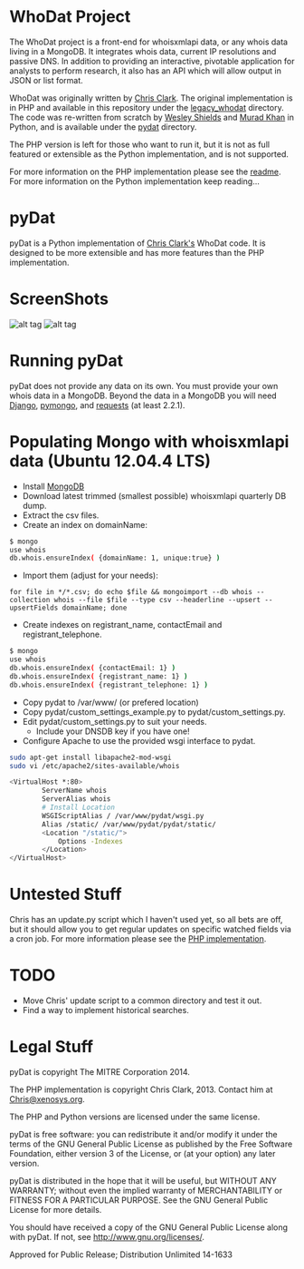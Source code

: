 WhoDat Project
==============

The WhoDat project is a front-end for whoisxmlapi data, or any whois data
living in a MongoDB. It integrates whois data, current IP resolutions and
passive DNS. In addition to providing an interactive, pivotable application
for analysts to perform research, it also has an API which will allow output
in JSON or list format.

WhoDat was originally written by [Chris Clark](https://github.com/Xen0ph0n).
The original implementation is in PHP and available in this repository under
the [legacy_whodat](../master/legacy_whodat) directory. The code was re-written
from scratch by [Wesley Shields](https://github.com/wxsBSD) and
[Murad Khan](https://github.com/mraoul) in Python, and is available under the
[pydat](../master/pydat) directory.

The PHP version is left for those who want to run it, but it is not as full
featured or extensible as the Python implementation, and is not supported.

For more information on the PHP implementation please see the [readme](../master/legacy_whodat/README.md). For more information on the Python implementation
keep reading...

pyDat
=====

pyDat is a Python implementation of [Chris Clark's](https://github.com/Xen0ph0n)
WhoDat code. It is designed to be more extensible and has more features than
the PHP implementation.

ScreenShots
===========

![alt tag](http://imgur.com/DmzZIgH.png)
![alt tag](http://i.imgur.com/6vPVU6a.png)

Running pyDat
=============

pyDat does not provide any data on its own. You must provide your own whois
data in a MongoDB. Beyond the data in a MongoDB you will need
[Django](https://djangoproject.com), [pymongo](https://pypi.python.org/pypi/pymongo/),
and [requests](https://pypi.python.org/pypi/requests) (at least 2.2.1).

Populating Mongo with whoisxmlapi data (Ubuntu 12.04.4 LTS)
===========================================================

- Install [MongoDB](http://docs.mongodb.org/manual/tutorial/install-mongodb-on-ubuntu/)
- Download latest trimmed (smallest possible) whoisxmlapi quarterly DB dump.
- Extract the csv files.
- Create an index on domainName:
```bash
$ mongo
use whois
db.whois.ensureIndex( {domainName: 1, unique:true} )
```
- Import them (adjust for your needs):
```
for file in */*.csv; do echo $file && mongoimport --db whois --collection whois --file $file --type csv --headerline --upsert --upsertFields domainName; done
```
- Create indexes on registrant_name, contactEmail and registrant_telephone.
```bash
$ mongo
use whois
db.whois.ensureIndex( {contactEmail: 1} )
db.whois.ensureIndex( {registrant_name: 1} )
db.whois.ensureIndex( {registrant_telephone: 1} )
```
- Copy pydat to /var/www/ (or prefered location)
- Copy pydat/custom_settings_example.py to pydat/custom_settings.py.
- Edit pydat/custom_settings.py to suit your needs.
  - Include your DNSDB key if you have one!
- Configure Apache to use the provided wsgi interface to pydat.
```bash
sudo apt-get install libapache2-mod-wsgi
sudo vi /etc/apache2/sites-available/whois

<VirtualHost *:80>
        ServerName whois
        ServerAlias whois
        # Install Location
        WSGIScriptAlias / /var/www/pydat/wsgi.py
        Alias /static/ /var/www/pydat/pydat/static/
        <Location "/static/">
            Options -Indexes
        </Location>
</VirtualHost>
```

Untested Stuff
=============

Chris has an update.py script which I haven't used yet, so all bets are off,
but it should allow you to get regular updates on specific watched fields via
a cron job. For more information please see the [PHP implementation](../master/whodat).

TODO
====

- Move Chris' update script to a common directory and test it out.
- Find a way to implement historical searches.

Legal Stuff
===========

pyDat is copyright The MITRE Corporation 2014.

The PHP implementation is copyright Chris Clark, 2013. Contact him at
Chris@xenosys.org.

The PHP and Python versions are licensed under the same license.

pyDat is free software: you can redistribute it and/or modify it under the
terms of the GNU General Public License as published by the Free Software
Foundation, either version 3 of the License, or (at your option) any later
version.

pyDat is distributed in the hope that it will be useful, but WITHOUT ANY
WARRANTY; without even the implied warranty of MERCHANTABILITY or FITNESS
FOR A PARTICULAR PURPOSE. See the GNU General Public License for more
details.

You should have received a copy of the GNU General Public License along
with pyDat. If not, see http://www.gnu.org/licenses/.

Approved for Public Release; Distribution Unlimited 14-1633
